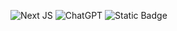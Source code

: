 ![Next JS](https://img.shields.io/badge/Next-black?style=for-the-badge&logo=next.js&logoColor=white) ![ChatGPT](https://img.shields.io/badge/chatGPT-74aa9c?style=for-the-badge&logo=openai&logoColor=white) ![Static Badge](https://img.shields.io/badge/🦜🔗langchain-fff?style=for-the-badge)
